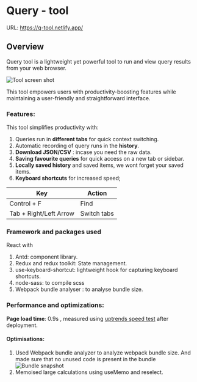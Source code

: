 # Query - tool 
URL:  https://q-tool.netlify.app/

  ## Overview
  Query tool is a lightweight yet powerful tool to run and view query results from your web browser.

 ![Tool screen shot](https://i.imgur.com/khfE1n3.png)

This tool empowers users with productivity-boosting features while maintaining a user-friendly and straightforward interface.
### Features:
  
This tool simplifies productivity with:
1.  Queries run in **different tabs** for quick context switching. 
2.  Automatic recording of query runs in the **history**.
3. **Download JSON/CSV** : incase you need the raw data.
4.  **Saving favourite queries** for quick access on a new tab or sidebar.
5.  **Locally saved history** and saved items, we wont forget your saved items.
6. **Keyboard shortcuts** for increased speed; 


| Key | Action  |
|--|--|
|Control + F  | Find |
|Tab + Right/Left Arrow  | Switch tabs |

### Framework and packages used
React with 
1. Antd: component library.
2. Redux and redux toolkit: State management. 
3. use-keyboard-shortcut: lightweight hook for capturing keyboard shortcuts.
4. node-sass: to compile scss
5. Webpack bundle analyser : to analyse bundle size.

### Performance and optimizations:
**Page load time**:  0.9s , measured using [uptrends speed test](https://www.uptrends.com/tools/website-speed-test) after deployment.

#### Optimisations: 
1. Used Webpack bundle analyzer to analyze webpack bundle size. And made sure that no unused code is present in the bundle
	![Bundle snapshot](https://i.imgur.com/V4XHa73.png)
2. Memoised large calculations using useMemo and reselect.
